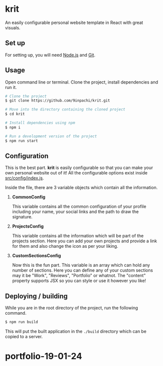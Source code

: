 # krit

An easily configurable personal website template in React with great visuals.

## Set up

For setting up, you will need [Node.js](https://nodejs.org/en/download/) and [Git](https://git-scm.com/downloads).

## Usage

Open command line or terminal. Clone the project, install dependencies and run it.

```sh
# Clone the project
$ git clone https://github.com/9inpachi/krit.git

# Move into the directory containing the cloned project
$ cd krit

# Install dependencies using npm
$ npm i

# Run a development version of the project
$ npm run start
```

## Configuration

This is the best part. **krit** is easily configurable so that you can make your own personal website out of it!
All the configurable options exist inside [src/config/index.js](src/config/index.js).

Inside the file, there are 3 variable objects which contain all the information.

1. **CommonConfig**

    This variable contains all the common configuration of your profile including your name, your social links and the path to draw the signature.

1. **ProjectsConfig**

    This variable contains all the information which will be part of the projects section. Here you can add your own projects and provide a link for them and also change the icon as per your liking.

1. **CustomSectionsConfig**

    Now this is the fun part. This variable is an array which can hold any number of sections. Here you can define any of your custom sections may it be "Work", "Reviews", "Portfolio" or whatnot. The "content" property supports JSX so you can style or use it however you like!

## Deploying / building

While you are in the root directory of the project, run the following command.

```sh
$ npm run build
```

This will put the built application in the `./build` directory which can be copied to a server.
# portfolio-19-01-24
